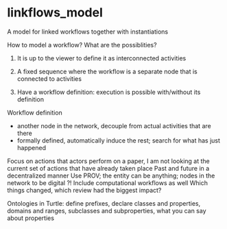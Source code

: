 # linkflows_model
A model for linked workflows together with instantiations

How to model a workflow? What are the possiblities?

1) It is up to the viewer to define it as interconnected activities

2) A fixed sequence where the workflow is a separate node that is connected to activities

3) Have a workflow definition: execution is possible with/without its definition

Workflow definition
* another node in the network, decouple from actual activities that are there
* formally defined, automatically induce the rest; search for what has just happened

Focus on actions that actors perform on a paper, I am not looking at the current set of actions that have already taken place
Past and future in a decentralized manner
Use PROV; the entity can be anything; nodes in the network to be digital ?!
Include computational workflows as well
Which things changed, which review had the biggest impact?

Ontologies in Turtle: define prefixes, declare classes and properties,
domains and ranges, subclasses and subproperties, what you can say about properties
